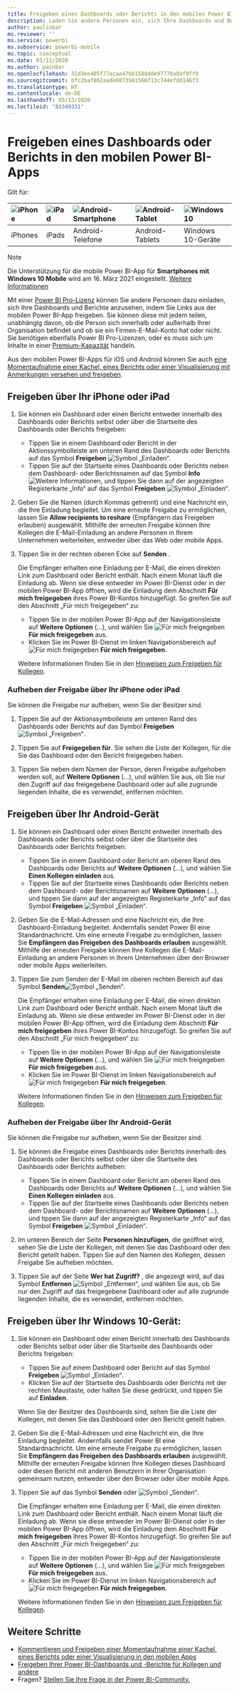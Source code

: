 ```yaml
---
title: Freigeben eines Dashboards oder Berichts in den mobilen Power BI-Apps
description: Laden Sie andere Personen ein, sich Ihre Dashboards und Berichte anzusehen, indem Sie Links aus der mobilen Power BI-App freigeben. Erfahren Sie, wie das funktioniert.
author: paulinbar
ms.reviewer: ''
ms.service: powerbi
ms.subservice: powerbi-mobile
ms.topic: conceptual
ms.date: 03/11/2020
ms.author: painbar
ms.openlocfilehash: 31d3ee405f77acaa47bb158ddde97778a8af9ff0
ms.sourcegitcommit: bfc2baf862aade6873501566f13c744efdd146f3
ms.translationtype: HT
ms.contentlocale: de-DE
ms.lasthandoff: 05/13/2020
ms.locfileid: "83349331"
---
```

# <a name="share-a-dashboard-or-report-from-the-power-bi-mobile-apps"></a>Freigeben eines Dashboards oder Berichts in den mobilen Power BI-Apps
Gilt für:

| ![iPhone](./media/mobile-share-dashboard-from-the-mobile-apps/iphone-logo-50-px.png) | ![iPad](./media/mobile-share-dashboard-from-the-mobile-apps/ipad-logo-50-px.png) | ![Android-Smartphone](./media/mobile-share-dashboard-from-the-mobile-apps/android-phone-logo-50-px.png) | ![Android-Tablet](./media/mobile-share-dashboard-from-the-mobile-apps/android-tablet-logo-50-px.png) | ![Windows 10](./media/mobile-share-dashboard-from-the-mobile-apps/win-10-logo-50-px.png) |
|:--- |:--- |:--- |:--- |:--- |
| iPhones |iPads |Android-Telefone |Android-Tablets |Windows 10-Geräte |

>[!NOTE]
>Die Unterstützung für die mobile Power BI-App für **Smartphones mit Windows 10 Mobile** wird am 16. März 2021 eingestellt. [Weitere Informationen](https://go.microsoft.com/fwlink/?linkid=2121400)

Mit einer [Power BI Pro-Lizenz](../../fundamentals/service-features-license-type.md) können Sie andere Personen dazu einladen, sich Ihre Dashboards und Berichte anzusehen, indem Sie Links aus der mobilen Power BI-App freigeben. Sie können diese mit jedem teilen, unabhängig davon, ob die Person sich innerhalb oder außerhalb Ihrer Organisation befindet und ob sie ein Firmen-E-Mail-Konto hat oder nicht. Sie benötigen ebenfalls Power BI Pro-Lizenzen, oder es muss sich um Inhalte in einer [Premium-Kapazität](../../admin/service-premium-what-is.md) handeln.

Aus den mobilen Power BI-Apps für iOS und Android können Sie auch [eine Momentaufnahme einer Kachel, eines Berichts oder einer Visualisierung mit Anmerkungen versehen und freigeben](mobile-annotate-and-share-a-tile-from-the-mobile-apps.md). 

## <a name="share-from-your-iphone-or-ipad"></a>Freigeben über Ihr iPhone oder iPad

1. Sie können ein Dashboard oder einen Bericht entweder innerhalb des Dashboards oder Berichts selbst oder über die Startseite des Dashboards oder Berichts freigeben:
    *  Tippen Sie in einem Dashboard oder Bericht in der Aktionssymbolleiste am unteren Rand des Dashboards oder Berichts auf das Symbol **Freigeben** ![Symbol „Einladen“](././media/mobile-share-dashboard-from-the-mobile-apps/power-bi-android-invite-icon-ss.png).
    *  Tippen Sie auf der Startseite eines Dashboards oder Berichts neben dem Dashboard- oder Berichtsnamen auf das Symbol **Info** ![Weitere Informationen](./media/mobile-share-dashboard-from-the-mobile-apps/power-bi-more-info-icon.png), und tippen Sie dann auf der angezeigten Registerkarte „Info“ auf das Symbol **Freigeben** ![Symbol „Einladen“](./media/mobile-share-dashboard-from-the-mobile-apps/power-bi-android-invite-icon-ss.png).
2. Geben Sie die Namen (durch Kommas getrennt) und eine Nachricht ein, die Ihre Einladung begleitet. Um eine erneute Freigabe zu ermöglichen, lassen Sie **Allow recipients to reshare** (Empfängern das Freigeben erlauben) ausgewählt. Mithilfe der erneuten Freigabe können Ihre Kollegen die E-Mail-Einladung an andere Personen in Ihrem Unternehmen weiterleiten, entweder über das Web oder mobile Apps.
3. Tippen Sie in der rechten oberen Ecke auf **Senden** .
   
   Die Empfänger erhalten eine Einladung per E-Mail, die einen direkten Link zum Dashboard oder Bericht enthält. Nach einem Monat läuft die Einladung ab. Wenn sie diese entweder im Power BI-Dienst oder in der mobilen Power BI-App öffnen, wird die Einladung dem Abschnitt **Für mich freigegeben** ihres Power BI-Kontos hinzugefügt. So greifen Sie auf den Abschnitt „Für mich freigegeben“ zu:
   
   * Tippen Sie in der mobilen Power BI-App auf der Navigationsleiste auf **Weitere Optionen** (...), und wählen Sie ![Für mich freigegeben](./././media/mobile-share-dashboard-from-the-mobile-apps/power-bi-shared-with-me-icon.png) **Für mich freigegeben** aus.
   * Klicken Sie im Power BI-Dienst im linken Navigationsbereich auf ![Für mich freigegeben](./././media/mobile-share-dashboard-from-the-mobile-apps/power-bi-shared-with-me-icon.png) **Für mich freigegeben**.
   
   Weitere Informationen finden Sie in den [Hinweisen zum Freigeben für Kollegen](../../collaborate-share/service-share-dashboards.md).

### <a name="unshare-from-your-iphone-or-ipad"></a>Aufheben der Freigabe über Ihr iPhone oder iPad
Sie können die Freigabe nur aufheben, wenn Sie der Besitzer sind.

1. Tippen Sie auf der Aktionssymbolleiste am unteren Rand des Dashboards oder Berichts auf das Symbol **Freigeben**![Symbol „Freigeben“](././media/mobile-share-dashboard-from-the-mobile-apps/power-bi-android-invite-icon-ss.png).
2. Tippen Sie auf **Freigegeben für**. Sie sehen die Liste der Kollegen, für die Sie das Dashboard oder den Bericht freigegeben haben.

3. Tippen Sie neben dem Namen der Person, deren Freigabe aufgehoben werden soll, auf **Weitere Optionen** (...), und wählen Sie aus, ob Sie nur den Zugriff auf das freigegebene Dashboard oder auf alle zugrunde liegenden Inhalte, die es verwendet, entfernen möchten.



## <a name="share-from-your-android-device"></a>Freigeben über Ihr Android-Gerät
1. Sie können ein Dashboard oder einen Bericht entweder innerhalb des Dashboards oder Berichts selbst oder über die Startseite des Dashboards oder Berichts freigeben:
    *  Tippen Sie in einem Dashboard oder Bericht am oberen Rand des Dashboards oder Berichts auf **Weitere Optionen** (...), und wählen Sie **Einen Kollegen einladen** aus.
    *  Tippen Sie auf der Startseite eines Dashboards oder Berichts neben dem Dashboard- oder Berichtsnamen auf **Weitere Optionen** (...), und tippen Sie dann auf der angezeigten Registerkarte „Info“ auf das Symbol **Freigeben** ![Symbol „Einladen“](./media/mobile-share-dashboard-from-the-mobile-apps/power-bi-android-invite-icon-ss.png).
 
2. Geben Sie die E-Mail-Adressen und eine Nachricht ein, die Ihre Dashboard-Einladung begleitet. Andernfalls sendet Power BI eine Standardnachricht. Um eine erneute Freigabe zu ermöglichen, lassen Sie **Empfängern das Freigeben des Dashboards erlauben** ausgewählt. Mithilfe der erneuten Freigabe können Ihre Kollegen die E-Mail-Einladung an andere Personen in Ihrem Unternehmen über den Browser oder mobile Apps weiterleiten.
   
3. Tippen Sie zum Senden der E-Mail im oberen rechten Bereich auf das Symbol **Senden**![Symbol „Senden“](./media/mobile-share-dashboard-from-the-mobile-apps/power-bi-android-send-icon.png).
   
    Die Empfänger erhalten eine Einladung per E-Mail, die einen direkten Link zum Dashboard oder Bericht enthält. Nach einem Monat läuft die Einladung ab. Wenn sie diese entweder im Power BI-Dienst oder in der mobilen Power BI-App öffnen, wird die Einladung dem Abschnitt **Für mich freigegeben** ihres Power BI-Kontos hinzugefügt. So greifen Sie auf den Abschnitt „Für mich freigegeben“ zu:
   * Tippen Sie in der mobilen Power BI-App auf der Navigationsleiste auf **Weitere Optionen** (...), und wählen Sie ![Für mich freigegeben](./././media/mobile-share-dashboard-from-the-mobile-apps/power-bi-shared-with-me-icon.png) **Für mich freigegeben** aus.
   * Klicken Sie im Power BI-Dienst im linken Navigationsbereich auf ![Für mich freigegeben](./././media/mobile-share-dashboard-from-the-mobile-apps/power-bi-shared-with-me-icon.png) **Für mich freigegeben**.
   
   Weitere Informationen finden Sie in den [Hinweisen zum Freigeben für Kollegen](../../collaborate-share/service-share-dashboards.md).


### <a name="unshare-from-your-android-device"></a>Aufheben der Freigabe über Ihr Android-Gerät
Sie können die Freigabe nur aufheben, wenn Sie der Besitzer sind.

1. Sie können die Freigabe eines Dashboards oder Berichts innerhalb des Dashboards oder Berichts selbst oder über die Startseite des Dashboards oder Berichts aufheben:
    *  Tippen Sie in einem Dashboard oder Bericht am oberen Rand des Dashboards oder Berichts auf **Weitere Optionen** (...), und wählen Sie **Einen Kollegen einladen** aus.
    *  Tippen Sie auf der Startseite eines Dashboards oder Berichts neben dem Dashboard- oder Berichtsnamen auf **Weitere Optionen** (...), und tippen Sie dann auf der angezeigten Registerkarte „Info“ auf das Symbol **Freigeben** ![Symbol „Einladen“](./media/mobile-share-dashboard-from-the-mobile-apps/power-bi-android-invite-icon-ss.png).

2. Im unteren Bereich der Seite **Personen hinzufügen**, die geöffnet wird, sehen Sie die Liste der Kollegen, mit denen Sie das Dashboard oder den Bericht geteilt haben. Tippen Sie auf den Namen des Kollegen, dessen Freigabe Sie aufheben möchten.
3. Tippen Sie auf der Seite **Wer hat Zugriff?** , die angezeigt wird, auf das Symbol **Entfernen** ![Symbol „Entfernen“](./media/mobile-share-dashboard-from-the-mobile-apps/power-bi-android-remove-icon.png), und wählen Sie aus, ob Sie nur den Zugriff auf das freigegebene Dashboard oder auf alle zugrunde liegenden Inhalte, die es verwendet, entfernen möchten.

## <a name="share-from-your-windows-10-device"></a>Freigeben über Ihr Windows 10-Gerät:

1. Sie können ein Dashboard oder einen Bericht innerhalb des Dashboards oder Berichts selbst oder über die Startseite des Dashboards oder Berichts freigeben:
    * Tippen Sie auf einem Dashboard oder Bericht auf das Symbol **Freigeben** ![Symbol „Einladen“](./media/mobile-share-dashboard-from-the-mobile-apps/power-bi-android-invite-icon-ss.png).
    * Klicken Sie auf der Startseite des Dashboards oder Berichts mit der rechten Maustaste, oder halten Sie diese gedrückt, und tippen Sie auf **Einladen**.
   
   Wenn Sie der Besitzer des Dashboards sind, sehen Sie die Liste der Kollegen, mit denen Sie das Dashboard oder den Bericht geteilt haben.

2. Geben Sie die E-Mail-Adressen und eine Nachricht ein, die Ihre Einladung begleitet. Andernfalls sendet Power BI eine Standardnachricht. Um eine erneute Freigabe zu ermöglichen, lassen Sie **Empfängern das Freigeben des Dashboards erlauben** ausgewählt. Mithilfe der erneuten Freigabe können Ihre Kollegen dieses Dashboard oder diesen Bericht mit anderen Benutzern in Ihrer Organisation gemeinsam nutzen, entweder über den Browser oder über mobile Apps.
   
3. Tippen Sie auf das Symbol **Senden** oder ![Symbol „Senden“](./media/mobile-share-dashboard-from-the-mobile-apps/pbi_win10ph_sendicon.png).
   
    Die Empfänger erhalten eine Einladung per E-Mail, die einen direkten Link zum Dashboard oder Bericht enthält. Nach einem Monat läuft die Einladung ab. Wenn sie diese entweder im Power BI-Dienst oder in der mobilen Power BI-App öffnen, wird die Einladung dem Abschnitt **Für mich freigegeben** ihres Power BI-Kontos hinzugefügt. So greifen Sie auf den Abschnitt „Für mich freigegeben“ zu:
   
   * Tippen Sie in der mobilen Power BI-App auf der Navigationsleiste auf **Weitere Optionen** (...), und wählen Sie ![Für mich freigegeben](./././media/mobile-share-dashboard-from-the-mobile-apps/power-bi-shared-with-me-icon.png) **Für mich freigegeben** aus.
   * Klicken Sie im Power BI-Dienst im linken Navigationsbereich auf ![Für mich freigegeben](./././media/mobile-share-dashboard-from-the-mobile-apps/power-bi-shared-with-me-icon.png) **Für mich freigegeben**.
   
   Weitere Informationen finden Sie in den [Hinweisen zum Freigeben für Kollegen](../../collaborate-share/service-share-dashboards.md).

## <a name="next-steps"></a>Weitere Schritte
* [Kommentieren und Freigeben einer Momentaufnahme einer Kachel, eines Berichts oder einer Visualisierung in den mobilen Apps](mobile-annotate-and-share-a-tile-from-the-mobile-apps.md)
* [Freigeben Ihrer Power BI-Dashboards und -Berichte für Kollegen und andere](../../collaborate-share/service-share-dashboards.md)
* Fragen? [Stellen Sie Ihre Frage in der Power BI-Community.](https://community.powerbi.com/)
